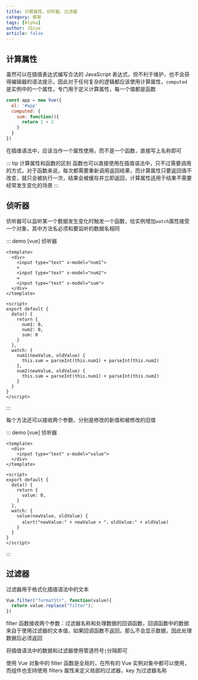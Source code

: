 ```yaml
---
title: 计算属性、侦听器、过滤器
category: 框架
tags: [Alpha]
author: JQiue
article: false
---
```


## 计算属性

虽然可以在插值表达式编写合法的 JavaScript 表达式，但不利于维护，也不会获得编辑器的语法提示，因此对于任何复杂的逻辑都应该使用计算属性，`computed`是实例中的一个属性，专门用于定义计算属性，每一个值都是函数

```js
const app = new Vue({
  el: '#app'
  computed: {
    sum: function(){
      return 1 + 2
    }
  }
})
```

在插值语法中，应该当作一个属性使用，而不是一个函数，直接写上名称即可

::: tip 计算属性和函数的区别
函数也可以直接使用在插值语法中，只不过需要调用的方式，对于函数来说，每次都需要重新调用返回结果，而计算属性只要返回值不改变，就只会被执行一次，结果会被缓存并立即返回，计算属性适用于结果不需要经常发生变化的场景
:::

## 侦听器

侦听器可以监听某一个数据发生变化时触发一个函数，给实例增加`watch`属性接受一个对象，其中方法名必须和要监听的数据名相同

::: demo [vue] 侦听器

```vue
<template>
  <div>
    <input type="text" v-model="num1">
    +
    <input type="text" v-model="num2">
    =
    <input type="text" v-model="sum">
  </div>
</template>

<script>
export default {
  data() {
    return {
      num1: 0,
      num2: 0,
      sum: 0
    }
  },
  watch: {
    num1(newValue, oldValue) {
      this.sum = parseInt(this.num1) + parseInt(this.num2)
    },
    num2(newValue, oldValue) {
      this.sum = parseInt(this.num1) + parseInt(this.num2)
    }
  }
}
</script>
```

:::

每个方法还可以接收两个参数，分别是修改的新值和被修改的旧值

::: demo [vue] 侦听器

```vue
<template>
  <div>
    <input type="text" v-model="value">
  </div>
</template>

<script>
export default {
  data() {
    return {
      value: 0,
    }
  },
  watch: {
    value(newValue, oldValue) {
      alert("newValue:" + newValue + "，oldValue:" + oldValue)
    }
  }
}
</script>
```

:::

## 过滤器

过滤器用于格式化插值语法中的文本

```js
Vue.filter("formatStr", function(value){
  return value.replace("filter");
})
```

filter 函数接收两个参数：过滤器名称和处理数据的回调函数，回调函数中的数据来自于使用过滤器的文本值，如果回调函数不返回，那么不会显示数据，因此处理数据后必须返回

将插值语法中的数据和过滤器使用管道符号`|`分隔即可

使用 Vue 对象中的 filter 函数是全局的，在所有的 Vue 实例对象中都可以使用，而组件也支持使用 filters 属性来定义局部的过滤器，key 为过滤器名称
